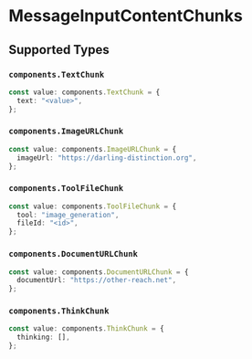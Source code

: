 # MessageInputContentChunks


## Supported Types

### `components.TextChunk`

```typescript
const value: components.TextChunk = {
  text: "<value>",
};
```

### `components.ImageURLChunk`

```typescript
const value: components.ImageURLChunk = {
  imageUrl: "https://darling-distinction.org",
};
```

### `components.ToolFileChunk`

```typescript
const value: components.ToolFileChunk = {
  tool: "image_generation",
  fileId: "<id>",
};
```

### `components.DocumentURLChunk`

```typescript
const value: components.DocumentURLChunk = {
  documentUrl: "https://other-reach.net",
};
```

### `components.ThinkChunk`

```typescript
const value: components.ThinkChunk = {
  thinking: [],
};
```

